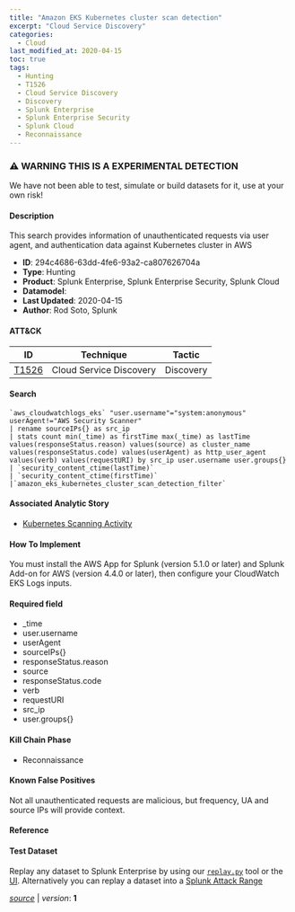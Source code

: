 ```yaml
---
title: "Amazon EKS Kubernetes cluster scan detection"
excerpt: "Cloud Service Discovery"
categories:
  - Cloud
last_modified_at: 2020-04-15
toc: true
tags:
  - Hunting
  - T1526
  - Cloud Service Discovery
  - Discovery
  - Splunk Enterprise
  - Splunk Enterprise Security
  - Splunk Cloud
  - Reconnaissance
---
```


### ⚠️ WARNING THIS IS A EXPERIMENTAL DETECTION
We have not been able to test, simulate or build datasets for it, use at your own risk!


#### Description

This search provides information of unauthenticated requests via user agent, and authentication data against Kubernetes cluster in AWS

- **ID**: 294c4686-63dd-4fe6-93a2-ca807626704a
- **Type**: Hunting
- **Product**: Splunk Enterprise, Splunk Enterprise Security, Splunk Cloud
- **Datamodel**: 
- **Last Updated**: 2020-04-15
- **Author**: Rod Soto, Splunk


#### ATT&CK

| ID          | Technique   | Tactic       |
| ----------- | ----------- |--------------|
| [T1526](https://attack.mitre.org/techniques/T1526/) | Cloud Service Discovery | Discovery |


#### Search

```
`aws_cloudwatchlogs_eks` "user.username"="system:anonymous" userAgent!="AWS Security Scanner" 
| rename sourceIPs{} as src_ip 
| stats count min(_time) as firstTime max(_time) as lastTime values(responseStatus.reason) values(source) as cluster_name values(responseStatus.code) values(userAgent) as http_user_agent values(verb) values(requestURI) by src_ip user.username user.groups{} 
| `security_content_ctime(lastTime)` 
| `security_content_ctime(firstTime)` 
|`amazon_eks_kubernetes_cluster_scan_detection_filter` 
```

#### Associated Analytic Story
* [Kubernetes Scanning Activity](/stories/kubernetes_scanning_activity)


#### How To Implement
You must install the AWS App for Splunk (version 5.1.0 or later) and Splunk Add-on for AWS (version 4.4.0 or later), then configure your CloudWatch EKS Logs inputs.

#### Required field
* _time
* user.username
* userAgent
* sourceIPs{}
* responseStatus.reason
* source
* responseStatus.code
* verb
* requestURI
* src_ip
* user.groups{}


#### Kill Chain Phase
* Reconnaissance


#### Known False Positives
Not all unauthenticated requests are malicious, but frequency, UA and source IPs will provide context.




#### Reference


#### Test Dataset
Replay any dataset to Splunk Enterprise by using our [`replay.py`](https://github.com/splunk/attack_data#using-replaypy) tool or the [UI](https://github.com/splunk/attack_data#using-ui).
Alternatively you can replay a dataset into a [Splunk Attack Range](https://github.com/splunk/attack_range#replay-dumps-into-attack-range-splunk-server)




[*source*](https://github.com/splunk/security_content/tree/develop/detections/experimental/cloud/amazon_eks_kubernetes_cluster_scan_detection.yml) \| *version*: **1**